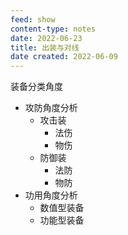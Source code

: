 ```yaml
---
feed: show
content-type: notes
date: 2022-06-23
title: 出装与对线
date created: 2022-06-09
---
```

装备分类角度
- 攻防角度分析
	- 攻击装
		- 法伤
		- 物伤
	- 防御装
		- 法防
		- 物防
- 功用角度分析
	- 数值型装备
	- 功能型装备

